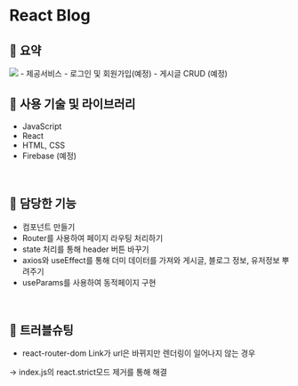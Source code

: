 # React Blog

## 📌 요약
<img src = https://s3.us-west-2.amazonaws.com/secure.notion-static.com/7ab467f0-e9f5-4416-bbd4-1d90c9d30dfc/Jul-05-2022_22-20-59.gif >
- 제공서비스
  - 로그인 및 회원가입(예정)
  - 게시글 CRUD (예정)

<br>

## 📌 사용 기술 및 라이브러리

- JavaScript
- React
- HTML, CSS
- Firebase (예정)

<br>

## 📌 담당한 기능

- 컴포넌트 만들기
- Router를 사용하여 페이지 라우팅 처리하기
- state 처리를 통해 header 버튼 바꾸기
- axios와 useEffect를 통해 더미 데이터를 가져와 게시글, 블로그 정보, 유저정보 뿌려주기
- useParams를 사용하여 동적페이지 구현

<br>

## 📌 트러블슈팅

- react-router-dom Link가 url은 바뀌지만 렌더링이 일어나지 않는 경우

→ index.js의 react.strict모드 제거를 통해 해결
